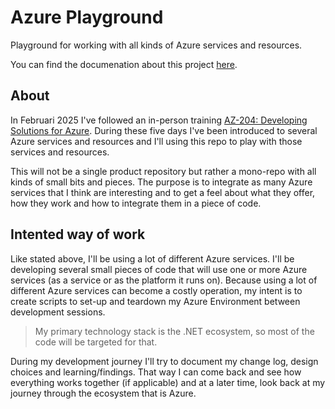 # Azure Playground

Playground for working with all kinds of Azure services and resources.

You can find the documenation about this project [here](https://wvanlosser.github.io/azure-playground/).

## About

In Februari 2025 I've followed an in-person training [AZ-204: Developing Solutions for Azure](https://learn.microsoft.com/en-us/training/courses/az-204t00).
During these five days I've been introduced to several Azure services and resources and I'll using this repo to play with those services and resources.

This will not be a single product repository but rather a mono-repo with all kinds of small bits and pieces.
The purpose is to integrate as many Azure services that I think are interesting and to get a feel about what they offer, how they work and how to integrate them in a piece of code.

## Intented way of work

Like stated above, I'll be using a lot of different Azure services.
I'll be developing several small pieces of code that will use one or more Azure services (as a service or as the platform it runs on).
Because using a lot of different Azure services can become a costly operation, my intent is to create scripts to set-up and teardown my Azure Environment between development sessions.

> My primary technology stack is the .NET ecosystem, so most of the code will be targeted for that.

During my development journey I'll try to document my change log, design choices and learning/findings.
That way I can come back and see how everything works together (if applicable) and at a later time, look back at my journey through the ecosystem that is Azure.
